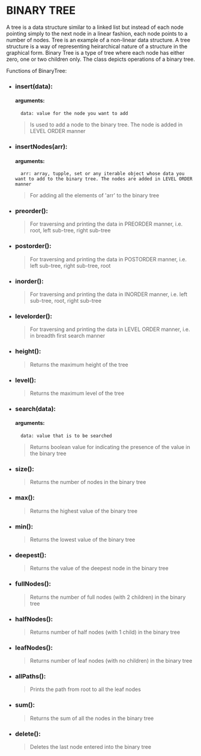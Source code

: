 # BINARY TREE

A tree is a data structure similar to a linked list but instead of each node pointing simply to the next node in a linear fashion, each node points to a number of nodes. Tree is an example of a non-linear data structure. A tree structure is a way of representing heirarchical nature of a structure in the graphical form. Binary Tree is a type of tree where each node has either zero, one or two children only. The class depicts operations of a binary tree.

Functions of BinaryTree:
* ### insert(data): 
	#### arguments:
		data: value for the node you want to add
	> Is used to add a node to the binary tree. The node is added in LEVEL ORDER manner

* ### insertNodes(arr):
	#### arguments:
		arr: array, tupple, set or any iterable object whose data you want to add to the binary tree. The nodes are added in LEVEL ORDER manner
	> For adding all the elements of 'arr' to the binary tree

* ### preorder():
	> For traversing and printing the data in PREORDER manner, i.e. root, left sub-tree, right sub-tree

* ### postorder():
	> For traversing and printing the data in POSTORDER manner, i.e. left sub-tree, right sub-tree, root

* ### inorder():
	> For traversing and printing the data in INORDER manner, i.e. left sub-tree, root,  right sub-tree

* ### levelorder():
	> For traversing and printing the data in LEVEL ORDER manner, i.e. in breadth first search manner

* ### height():
	> Returns the maximum height of the tree

* ### level():
	> Returns the maximum level of the tree

* ### search(data):
	#### arguments:
		data: value that is to be searched
	> Returns boolean value for indicating the presence of the value in the binary tree

* ### size():
	> Returns the number of nodes in the binary tree

* ### max():
	> Returns the highest value of the binary tree

* ### min():
	> Returns the lowest value of the binary tree

* ### deepest():
	> Returns the value of the deepest node in the binary tree

* ### fullNodes():
	> Returns the number of full nodes (with 2 children) in the binary tree

* ### halfNodes():
	> Returns number of half nodes (with 1 child) in the binary tree

* ### leafNodes():
	> Returns number of leaf nodes (with no children) in the binary tree

* ### allPaths():
	> Prints the path from root to all the leaf nodes

* ### sum():
	> Returns the sum of all the nodes in the binary tree

* ### delete():
	> Deletes the last node entered into the binary tree